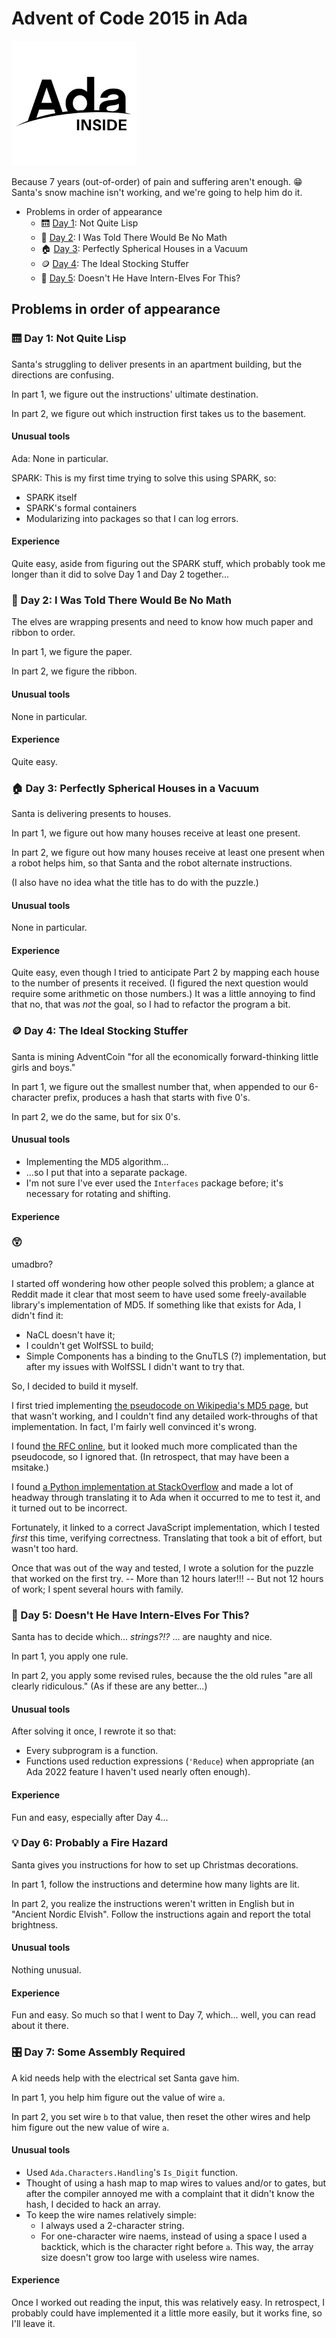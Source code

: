 # Advent of Code 2015 in Ada

[<img src="ada_logo.svg" width="200">](ada_logo.svg)

Because 7 years (out-of-order) of pain and suffering aren't enough. :grin:
Santa's snow machine isn't working, and we're going to help him do it.

* Problems in order of appearance
  * 🛗 [Day 1](#-day-1-not-quite-lisp): Not Quite Lisp
  * 🎁 [Day 2](#-day-2-i-was-told-there-would-be-no-math): I Was Told There Would Be No Math
  * 🏠 [Day 3](#-day-3-perfectly-spherical-houses-in-a-vacuum): Perfectly Spherical Houses in a Vacuum
  * 🪙 [Day 4](#-day-4-the-ideal-stocking-stuffer): The Ideal Stocking Stuffer
  * 🧵 [Day 5](#-day-5-doesnt-he-have-intern-elves-for-this): Doesn't He Have Intern-Elves For This?

## Problems in order of appearance

### 🛗 Day 1: Not Quite Lisp

Santa's struggling to deliver presents in an apartment building,
but the directions are confusing.

In part 1, we figure out the instructions' ultimate destination.

In part 2, we figure out which instruction first takes us to the basement.

#### Unusual tools

Ada: None in particular.

SPARK: This is my first time trying to solve this using SPARK, so:

* SPARK itself
* SPARK's formal containers
* Modularizing into packages so that I can log errors.

#### Experience

Quite easy, aside from figuring out the SPARK stuff, which probably took me
longer than it did to solve Day 1 and Day 2 together...

### 🎁 Day 2: I Was Told There Would Be No Math

The elves are wrapping presents and need to know how much paper and ribbon to order.

In part 1, we figure the paper.

In part 2, we figure the ribbon.

#### Unusual tools

None in particular.

#### Experience

Quite easy.

### 🏠 Day 3: Perfectly Spherical Houses in a Vacuum

Santa is delivering presents to houses.

In part 1, we figure out how many houses receive at least one present.

In part 2, we figure out how many houses receive at least one present
when a robot helps him, so that Santa and the robot alternate instructions.

(I also have no idea what the title has to do with the puzzle.)

#### Unusual tools

None in particular.

#### Experience

Quite easy, even though I tried to anticipate Part 2
by mapping each house to the number of presents it received.
(I figured the next question would require some arithmetic on those numbers.)
It was a little annoying to find that no, that was _not_ the goal,
so I had to refactor the program a bit.

### 🪙 Day 4: The Ideal Stocking Stuffer

Santa is mining AdventCoin
"for all the economically forward-thinking little girls and boys."

In part 1, we figure out the smallest number that, when appended
to our 6-character prefix, produces a hash that starts with five 0's.

In part 2, we do the same, but for six 0's.

#### Unusual tools

* Implementing the MD5 algorithm...
* ...so I put that into a separate package.
* I'm not sure I've ever used the `Interfaces` package before;
  it's necessary for rotating and shifting.

#### Experience

### 😲

umadbro?

I started off wondering how other people solved this problem;
a glance at Reddit made it clear that most seem to have used
some freely-available library's implementation of MD5.
If something like that exists for Ada, I didn't find it:
* NaCL doesn't have it;
* I couldn't get WolfSSL to build;
* Simple Components has a binding to the GnuTLS (?) implementation,
  but after my issues with WolfSSL I didn't want to try that.

So, I decided to build it myself.

I first tried implementing
[the pseudocode on Wikipedia's MD5 page](https://en.wikipedia.org/wiki/MD5#Pseudocode),
but that wasn't working, and I couldn't find any detailed work-throughs
of that implementation.
In fact, I'm fairly well convinced it's wrong.

I found [the RFC online](https://www.rfc-editor.org/rfc/rfc1321), but
it looked much more complicated than the pseudocode, so I ignored that.
(In retrospect, that may have been a msitake.)

I found
[a Python implementation at StackOverflow](https://stackoverflow.com/a/34230330/4526030)
and made a lot of headway through translating it to Ada
when it occurred to me to test it, and it turned out to be incorrect.

Fortunately, it linked to a correct JavaScript implementation,
which I tested _first_ this time, verifying correctness.
Translating that took a bit of effort, but wasn't too hard.

Once that was out of the way and tested, 
I wrote a solution for the puzzle that worked on the first try.
-- More than 12 hours later!!!
-- But not 12 hours of work; I spent several hours with family.

### 🧵 Day 5: Doesn't He Have Intern-Elves For This?

Santa has to decide which... _strings?!?_ ... are naughty and nice.

In part 1, you apply one rule.

In part 2, you apply some revised rules, because the the old rules
"are all clearly ridiculous." (As if these are any better...)

#### Unusual tools
After solving it once, I rewrote it so that:
* Every subprogram is a function.
* Functions used reduction expressions (`'Reduce`) when appropriate
  (an Ada 2022 feature I haven't used nearly often enough).

#### Experience
Fun and easy, especially after Day 4...


### 💡 Day 6: Probably a Fire Hazard

Santa gives you instructions for how to set up Christmas decorations.

In part 1, follow the instructions and determine how many lights are lit.

In part 2, you realize the instructions weren't written in English but in
"Ancient Nordic Elvish". Follow the instructions again and report
the total brightness.

#### Unusual tools

Nothing unusual.

#### Experience

Fun and easy. So much so that I went to Day 7, which...
well, you can read about it there.

### 🎛️ Day 7: Some Assembly Required

A kid needs help with the electrical set Santa gave him.

In part 1, you help him figure out the value of wire `a`.

In part 2, you set wire `b` to that value, then reset the other wires
and help him figure out the new value of wire `a`.

#### Unusual tools

* Used `Ada.Characters.Handling`'s `Is_Digit` function.
* Thought of using a hash map to map wires to values and/or to gates,
  but after the compiler annoyed me with a complaint that it didn't know the hash,
  I decided to hack an array.
* To keep the wire names relatively simple:
  * I always used a 2-character string.
  * For one-character wire naems, instead of using a space I used a backtick,
    which is the character right before `a`.
    This way, the array size doesn't grow too large with useless wire names.

#### Experience

Once I worked out reading the input, this was relatively easy.
In retrospect, I probably could have implemented it a little more easily,
but it works fine, so I'll leave it.